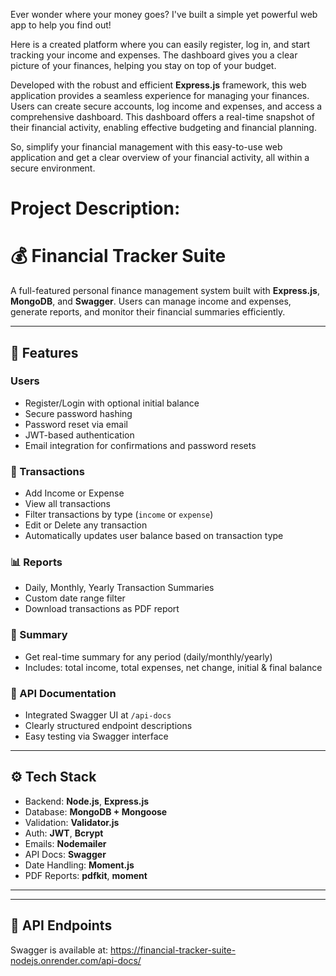 Ever wonder where your money goes? I've built a simple yet powerful web app to help you find out!

Here is a created platform where you can easily register, log in, and start tracking your income and expenses. The dashboard gives you a clear picture of your finances, helping you stay on top of your budget.

Developed with the robust and efficient **Express.js** framework, this web application provides a seamless experience for managing your finances. Users can create secure accounts, log income and expenses, and access a comprehensive dashboard. This dashboard offers a real-time snapshot of their financial activity, enabling effective budgeting and financial planning.

So, simplify your financial management with this easy-to-use web application and get a clear overview of your financial activity, all within a secure environment.

# Project Description:


# 💰 Financial Tracker Suite

A full-featured personal finance management system built with **Express.js**, **MongoDB**, and **Swagger**. Users can manage income and expenses, generate reports, and monitor their financial summaries efficiently.

---

## 🚀 Features

### Users
- Register/Login with optional initial balance
- Secure password hashing
- Password reset via email
- JWT-based authentication
- Email integration for confirmations and password resets

### 💸 Transactions
- Add Income or Expense
- View all transactions
- Filter transactions by type (`income` or `expense`)
- Edit or Delete any transaction
- Automatically updates user balance based on transaction type

### 📊 Reports
- Daily, Monthly, Yearly Transaction Summaries
- Custom date range filter
- Download transactions as PDF report

### 🧾 Summary
- Get real-time summary for any period (daily/monthly/yearly)
- Includes: total income, total expenses, net change, initial & final balance

### 📑 API Documentation
- Integrated Swagger UI at `/api-docs`
- Clearly structured endpoint descriptions
- Easy testing via Swagger interface

---

## ⚙️ Tech Stack

- Backend: **Node.js**, **Express.js**
- Database: **MongoDB + Mongoose**
- Validation: **Validator.js**
- Auth: **JWT**, **Bcrypt**
- Emails: **Nodemailer**
- API Docs: **Swagger**
- Date Handling: **Moment.js**
- PDF Reports: **pdfkit**, **moment**

---


---

## 🧪 API Endpoints

Swagger is available at: https://financial-tracker-suite-nodejs.onrender.com/api-docs/

